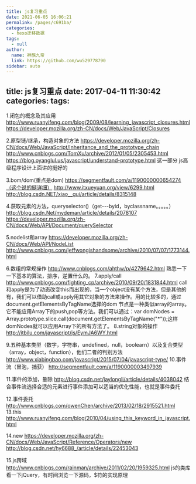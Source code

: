 ```yaml
---
title: js复习重点
date: 2021-06-05 16:06:21
permalink: /pages/c691ba/
categories: 
  - hexo迁移数据
tags: 
  - null
author: 
  name: 神族九帝
  link: https://github.com/wu529778790
sidebar: auto
---
```

title: js复习重点
date: 2017-04-11 11:30:42
categories:
tags:
---


1.闭包的概念及其应用
http://www.ruanyifeng.com/blog/2009/08/learning_javascript_closures.html
https://developer.mozilla.org/zh-CN/docs/Web/JavaScript/Closures
 <!--more-->
2.原型链/继承，构造对象的方法
https://developer.mozilla.org/zh-CN/docs/Web/JavaScript/Inheritance_and_the_prototype_chain
http://www.cnblogs.com/TomXu/archive/2012/01/05/2305453.html
https://blog.oyanglul.us/javascript/understand-prototype.html
这一部分 js高级程序设计上面讲的挺好的
 
3.bom/dom(重点是dom)
https://segmentfault.com/a/1190000000654274（这个说的挺详细）
http://www.itxueyuan.org/view/6299.html
http://blog.csdn.NET/xiao__gui/article/details/8315148
 
4.获取元素的方法，queryselector()（get---byid，byclassname。。。。。）
http://blog.csdn.Net/mydeman/article/details/2078107
https://developer.mozilla.org/zh-CN/docs/Web/API/Document/querySelector
 
5.nodelist和array
https://developer.mozilla.org/zh-CN/docs/Web/API/NodeList
http://www.cnblogs.com/jeffwongishandsome/archive/2010/07/07/1773144.html
 
6.数组的常规操作
http://www.cnblogs.com/ahthw/p/4279642.html
熟悉一下一下基本的算法，排序，逆置什么的。
7.apply/call
http://www.cnblogs.com/fighting_cp/archive/2010/09/20/1831844.html
call和apply是为了动态改变this而出现的，当一个object没有某个方法，但是其他的有，我们可以借助call或apply用其它对象的方法来操作。用的比较多的，通过document.getElementsByTagName选择的dom 节点是一种类似array的array。它不能应用Array下的push,pop等方法。我们可以通过：var domNodes =  Array.prototype.slice.call(document.getElementsByTagName("*"));这样domNodes就可以应用Array下的所有方法了。
8.string对象的操作
http://itbilu.com/javascript/js/EymJA6WY.html
 
9.五种基本类型（数字，字符串，undefined，null，boolearn）以及复合类型（array，object，function），他们二者的判别方法
http://www.xiabingbao.com/javascript/2015/07/04/javascript-type/
10.事件流（冒泡，捕获）
http://segmentfault.com/a/1190000003497939
 
11.事件的添加，删除
http://blog.csdn.net/jaylongli/article/details/4038042
结合事件流选择合适的元素进行事件添加可以适当的优化性能，也就是事件委托
 
12.事件委托
http://www.cnblogs.com/owenChen/archive/2013/02/18/2915521.html
13.this
http://www.ruanyifeng.com/blog/2010/04/using_this_keyword_in_javascript.html
 
14.new
https://developer.mozilla.org/zh-CN/docs/Web/JavaScript/Reference/Operators/new
http://blog.csdn.net/hy6688_/article/details/22453043
 
15.js跨域
http://www.cnblogs.com/rainman/archive/2011/02/20/1959325.html
js的类库看一下jQuery，有时间浏览一下源码，$符的实现原理